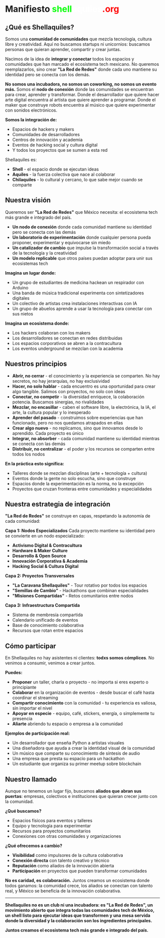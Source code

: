 # Manifiesto <span style="color: #00ff00;">shell</span><span style="color: #ffffff;">aquiles</span><span style="color: #ff0000;">.org</span>

## ¿Qué es Shellaquiles?

Somos una **comunidad de comunidades** que mezcla tecnología, cultura libre y creatividad. Aquí no buscamos startups ni unicornios: buscamos personas que quieran aprender, compartir y crear juntas.

Nacimos de la idea de **integrar y conectar** todos los espacios y comunidades que han marcado el ecosistema tech mexicano. No queremos reemplazarlos, sino crear **"La Red de Redes"** donde cada uno mantiene su identidad pero se conecta con los demás.

**No somos una incubadora, no somos un coworking, no somos un evento más.** Somos el **nodo de conexión** donde las comunidades se encuentran para crear, aprender y transformar. Donde el desarrollador que quiere hacer arte digital encuentra al artista que quiere aprender a programar. Donde el maker que construye robots encuentra al músico que quiere experimentar con sonidos electrónicos.

**Somos la integración de:**
- Espacios de hackers y makers
- Comunidades de desarrolladores
- Centros de innovación y academia
- Eventos de hacking social y cultura digital
- Y todos los proyectos que se sumen a esta red

Shellaquiles es:

* **Shell** - el espacio donde se ejecutan ideas
* **Aquiles** - la fuerza colectiva que nace al colaborar
* **Chilaquiles** - lo cultural y cercano, lo que sabe mejor cuando se comparte

## Nuestra visión

Queremos ser **"La Red de Redes"** que México necesita: el ecosistema tech más grande e integrado del país.

* **Un nodo de conexión** donde cada comunidad mantiene su identidad pero se conecta con las demás
* **Un laboratorio de experimentación** donde cualquier persona pueda proponer, experimentar y equivocarse sin miedo
* **Un catalizador de cambio** que impulse la transformación social a través de la tecnología y la creatividad
* **Un modelo replicable** que otros países puedan adoptar para unir sus ecosistemas tech

**Imagina un lugar donde:**
- Un grupo de estudiantes de medicina hackean un respirador con Arduino
- Una banda de música tradicional experimenta con sintetizadores digitales
- Un colectivo de artistas crea instalaciones interactivas con IA
- Un grupo de abuelos aprende a usar la tecnología para conectar con sus nietos

**Imagina un ecosistema donde:**
- Los hackers colaboran con los makers
- Los desarrolladores se conectan en redes distribuidas
- Los espacios corporativos se abren a la contracultura
- Los eventos underground se mezclan con la academia

## Nuestros principios

* **Abrir, no cerrar** - el conocimiento y la experiencia se comparten. No hay secretos, no hay jerarquías, no hay exclusividad
* **Hacer, no solo hablar** - cada encuentro es una oportunidad para crear algo tangible. Salimos con proyectos, no solo con ideas
* **Conectar, no competir** - la diversidad enriquece, la colaboración potencia. Buscamos sinergias, no rivalidades
* **Mezclar, no encasillar** - caben el software libre, la electrónica, la IA, el arte, la cultura popular y lo inesperado
* **Aprender del pasado** - construimos sobre experiencias que han funcionado, pero no nos quedamos atrapados en ellas
* **Crear algo nuevo** - no replicamos, sino que innovamos desde lo aprendido. Cada proyecto es único
* **Integrar, no absorber** - cada comunidad mantiene su identidad mientras se conecta con las demás
* **Distribuir, no centralizar** - el poder y los recursos se comparten entre todos los nodos

**En la práctica esto significa:**
- Talleres donde se mezclan disciplinas (arte + tecnología + cultura)
- Eventos donde la gente no solo escucha, sino que construye
- Espacios donde la experimentación es la norma, no la excepción
- Proyectos que cruzan fronteras entre comunidades y especialidades

## Nuestra estrategia de integración

**"La Red de Redes"** se construye en capas, respetando la autonomía de cada comunidad:

**Capa 1: Nodos Especializados**
Cada proyecto mantiene su identidad pero se convierte en un nodo especializado:
- **Activismo Digital & Contracultura**
- **Hardware & Maker Culture**
- **Desarrollo & Open Source**
- **Innovación Corporativa & Academia**
- **Hacking Social & Cultura Digital**

**Capa 2: Proyectos Transversales**
- **"La Caravana Shellaquiles"** - Tour rotativo por todos los espacios
- **"Semillas de Cambio"** - Hackathons que combinan especialidades
- **"Misiones Compartidas"** - Retos comunitarios entre nodos

**Capa 3: Infraestructura Compartida**
- Sistema de membresía compartida
- Calendario unificado de eventos
- Base de conocimiento colaborativa
- Recursos que rotan entre espacios

## Cómo participar

En Shellaquiles no hay asistentes ni clientes: **todxs somos cómplices**. No venimos a consumir, venimos a crear juntos.

**Puedes:**

* **Proponer** un taller, charla o proyecto - no importa si eres experto o principiante
* **Colaborar** en la organización de eventos - desde buscar el café hasta coordinar el streaming
* **Compartir conocimiento** con la comunidad - tu experiencia es valiosa, sin importar el nivel
* **Apoyar en especie** - equipo, café, stickers, energía, o simplemente tu presencia
* **Aliarte** abriendo tu espacio o empresa a la comunidad

**Ejemplos de participación real:**
- Un desarrollador que enseña Python a artistas visuales
- Una diseñadora que ayuda a crear la identidad visual de la comunidad
- Un músico que comparte su conocimiento de síntesis de audio
- Una empresa que presta su espacio para un hackathon
- Un estudiante que organiza su primer meetup sobre blockchain

## Nuestro llamado

Aunque no tenemos un lugar fijo, buscamos **aliados que abran sus puertas**: empresas, colectivos e instituciones que quieran crecer junto con la comunidad.

**¿Qué buscamos?**
- Espacios físicos para eventos y talleres
- Equipo y tecnología para experimentar
- Recursos para proyectos comunitarios
- Conexiones con otras comunidades y organizaciones

**¿Qué ofrecemos a cambio?**
- **Visibilidad** como impulsores de la cultura colaborativa
- **Conexión directa** con talento creativo y técnico
- **Reputación** como aliados de la innovación abierta
- **Participación** en proyectos que pueden transformar comunidades

**No es caridad, es colaboración.** Juntos creamos un ecosistema donde todos ganamos: la comunidad crece, los aliados se conectan con talento real, y México se beneficia de la innovación colaborativa.

---

**Shellaquiles no es un club ni una incubadora: es "La Red de Redes", un movimiento abierto que integra todas las comunidades tech de México, un shell listo para ejecutar ideas que transformen y una mesa servida donde la diversidad y la colaboración son los ingredientes principales.**

**Juntos creamos el ecosistema tech más grande e integrado del país.**
